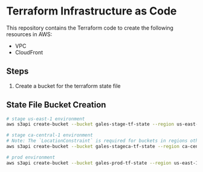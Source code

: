 # Terraform Infrastructure as Code

This repository contains the Terraform code to create the following resources in AWS:

- VPC
- CloudFront

## Steps

1. Create a bucket for the terraform state file

## State File Bucket Creation

``` bash
# stage us-east-1 environment
aws s3api create-bucket --bucket gales-stage-tf-state --region us-east-1 --profile galesstage

# stage ca-central-1 environment
# Note: The `LocationConstraint` is required for buckets in regions other than us-east-1, which, strictly speaking, is not required for our purposes, but is included for consistency.
aws s3api create-bucket --bucket gales-stageca-tf-state --region ca-central-1 --create-bucket-configuration LocationConstraint=ca-central-1 --profile galesstageca

# prod environment
aws s3api create-bucket --bucket gales-prod-tf-state --region us-east-1 --profile galesprod
```
